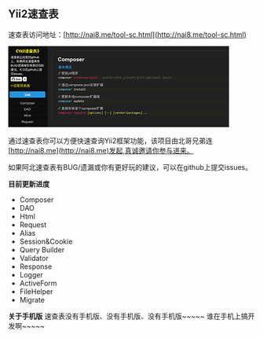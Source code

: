 ## Yii2速查表
速查表访问地址：[http://nai8.me/tool-sc.html](http://nai8.me/tool-sc.html)

![sc-img.png](images/sc-img.png)

通过速查表你可以方便快速查询Yii2框架功能，该项目由北哥兄弟连[http://nai8.me](http://nai8.me)发起,真诚邀请你参与进来。

如果阿北速查表有BUG/遗漏或你有更好玩的建议，可以在github上提交issues。

**目前更新进度**
- Composer
- DAO
- Html
- Request
- Alias
- Session&Cookie
- Query Builder
- Validator
- Response
- Logger
- ActiveForm
- FileHelper
- Migrate

**关于手机版**
速查表没有手机版、没有手机版、没有手机版~~~~~ 谁在手机上搞开发啊~~~~~